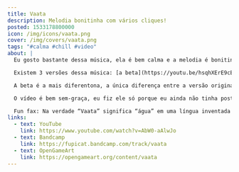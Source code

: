 ```yaml
---
title: Vaata
description: Melodia bonitinha com vários cliques!
posted: 1533178800000
icon: /img/icons/vaata.png
cover: /img/covers/vaata.png
tags: "#calma #chill #video"
about: |
  Eu gosto bastante dessa música, ela é bem calma e a melodia é bonitinha. Os cliques são meio altos mas tirando isso ela é legal.

  Existem 3 versões dessa música: [a beta](https://youtu.be/hsqhXErE9cE?t=1193) (mesma melodia mas foi deletada porque tava ficando estranha), [a original](https://scratch.mit.edu/projects/238093931/) e a revisada (a versão usada no vídeo).

  A beta é a mais diferentona, a única diferença entre a versão original e a revisada é que a revisada tem um breve silêncio no meio da música, logo depois da primeira vez que o “refrão” toca.

  O vídeo é bem sem-graça, eu fiz ele só porque eu ainda não tinha postado a música no YouTube mesmo, e eu tinha recém feito a versão revisada então, por que não fazer um vídeo também?

  Fun fax: Na verdade “Vaata” significa “água” em uma língua inventada que eu estava desenvolvendo mais ou menos na época que eu lancei isso. Não estou mais fazendo a conlang, mas o nome da música ficou assim porque eu achei bonito.
links:
  - text: YouTube
    link: https://www.youtube.com/watch?v=AbW0-aAlwJo
  - text: Bandcamp
    link: https://fupicat.bandcamp.com/track/vaata
  - text: OpenGameArt
    link: https://opengameart.org/content/vaata
---
```


<vid-yt url="https://www.youtube.com/watch?v=AbW0-aAlwJo"></vid-yt>
